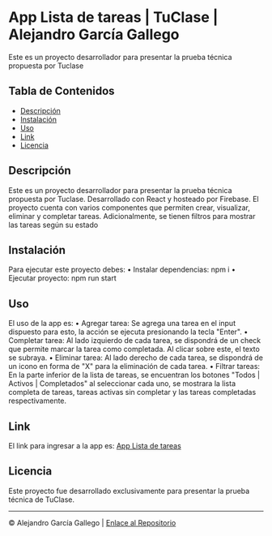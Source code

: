 # App Lista de tareas | TuClase | Alejandro García Gallego

Este es un proyecto desarrollador para presentar la prueba técnica propuesta por Tuclase

## Tabla de Contenidos

- [Descripción](#descripción)
- [Instalación](#instalación)
- [Uso](#uso)
- [Link](#link)
- [Licencia](#licencia)

## Descripción

Este es un proyecto desarrollador para presentar la prueba técnica propuesta por Tuclase. Desarrollado con React y hosteado por Firebase. 
El proyecto cuenta con varios componentes que permiten crear, visualizar, eliminar y completar tareas. Adicionalmente, se tienen filtros para mostrar las tareas
según su estado

## Instalación

Para ejecutar este proyecto debes:
    • Instalar dependencias: npm i
    • Ejecutar proyecto: npm run start

## Uso

El uso de la app es:
    • Agregar tarea: Se agrega una tarea en el input dispuesto para esto, la acción se ejecuta presionando la tecla "Enter".
    • Completar tarea: Al lado izquierdo de cada tarea, se dispondrá de un check que permite marcar la tarea como completada. Al clicar sobre este, el texto se subraya.
    • Eliminar tarea: Al lado derecho de cada tarea, se dispondrá de un icono en forma de "X" para la eliminación de cada tarea.
    • Filtrar tareas: En la parte inferior de la lista de tareas, se encuentran los botones "Todos | Activos | Completados" al seleccionar cada uno, se mostrara la lista completa de tareas, tareas activas sin completar y las tareas completadas respectivamente.

## Link

El link para ingresar a la app es: [App Lista de tareas](https://lista-tareas-tuclase-techtest.web.app/)

## Licencia

Este proyecto fue desarrollado exclusivamente para presentar la prueba técnica de TuClase.

---

© Alejandro García Gallego | [Enlace al Repositorio](https://github.com/martesdieciocho/Todo_List_React_TuClase/tree/main)
